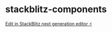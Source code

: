 # stackblitz-components

[Edit in StackBlitz next generation editor ⚡️](https://stackblitz.com/~/github.com/sulco/stackblitz-components)